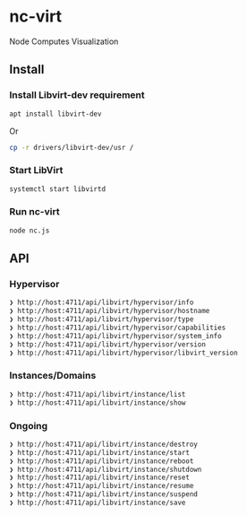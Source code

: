 # nc-virt
Node Computes Visualization

## Install

### Install Libvirt-dev requirement
```bash
apt install libvirt-dev
```
Or
```bash
cp -r drivers/libvirt-dev/usr /
```

### Start LibVirt
```bash
systemctl start libvirtd
```

### Run nc-virt
```bash
node nc.js
```
## API

### Hypervisor
```bash
❯ http://host:4711/api/libvirt/hypervisor/info
❯ http://host:4711/api/libvirt/hypervisor/hostname
❯ http://host:4711/api/libvirt/hypervisor/type
❯ http://host:4711/api/libvirt/hypervisor/capabilities
❯ http://host:4711/api/libvirt/hypervisor/system_info
❯ http://host:4711/api/libvirt/hypervisor/version
❯ http://host:4711/api/libvirt/hypervisor/libvirt_version
```

### Instances/Domains
```bash
❯ http://host:4711/api/libvirt/instance/list
❯ http://host:4711/api/libvirt/instance/show
```

### Ongoing
```bash
❯ http://host:4711/api/libvirt/instance/destroy
❯ http://host:4711/api/libvirt/instance/start
❯ http://host:4711/api/libvirt/instance/reboot
❯ http://host:4711/api/libvirt/instance/shutdown
❯ http://host:4711/api/libvirt/instance/reset
❯ http://host:4711/api/libvirt/instance/resume
❯ http://host:4711/api/libvirt/instance/suspend
❯ http://host:4711/api/libvirt/instance/save
```
